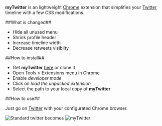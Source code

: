 **myTwitter** is an lightweight [Chrome](https://www.google.com/chrome) extension that simplifies your [Twitter](https://twitter.com) timeline with a few CSS modifications.

##What is changed##

* Hide all unused menu
* Shrink profile header
* Increase timeline width
* Decrease retweets visibilty

##How to install##

* Get **myTwitter** [here](https://github.com/KuiKui/myTwitter/zipball/master) or clone it
* Open Tools > Extensions menu in Chrome
* Enable _developer mode_
* Click on _load the unpacked extension_
* Select the path to your local copy of **myTwitter**

##How to use##

Just go on [Twitter](https://twitter.com) with your configurated Chrome browser.

![](http://img171.imageshack.us/img171/2140/oldtwittermini.png "Standard twitter") becomes ![](http://img710.imageshack.us/img710/3131/mytwittermini.png "myTwitter")
